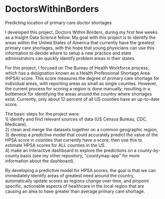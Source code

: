 # DoctorsWithinBorders
Predicting location of primary care doctor shortages

I developed this project, Doctors Within Borders, during my first few weeks as a Insight Data Science fellow. My goal with this project is to identify the areas within the United States of America that currently have the greatest primary care shortages, with the hope that young physicians can use this information to decide where to setup a new practice and state administrators can quickly identify problem areas in their states.

For this project, I focused on The Bureau of Health Workforce process, which has a designation known as a Health Professional Shortage Area (HPSA) score. This score measures the degree of primary care shortage for individual areas, with reporting areas as small as single counties. However, the current process for scoring a region is done manually, resulting in a bottleneck for identifying the areas around the country where shortages exist. Currently, only about 12 percent of all US counties have an up-to-date score.

The basic steps for the project were:  
       1) identify and find relevant sources of data (US Census Bureau, CDC, Medicare),  
       2) clean and merge the datasets together on a common geographic region,  
       3) develop a predictive model that could accurately predict the value of the HPSA score in counties that currently have a score, then use this to estimate HPSA scores for ALL counties in the US.  
       4) make an interactive dashboard to explore the predictions on a county-by-county basis (see my other repository, "countymap-app"             for more information about the dashboard).

By developing a predictive model for HPSA scores, the goal is that we can immediately identify areas of greatest need around the country, automatically update scores as regions change over time, and pinpoint specific, actionable aspects of healthcare in the local region that are causing an area to have greater than average primary care shortage.

